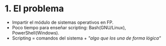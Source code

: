 
# 1. El problema

* Impartir el módulo de sistemas operativos en FP.
* Poco tiempo para enseñar scripting: Bash(GNU/Linux), PowerShell(Windows).
* Scripting = comandos del sistema + _"algo que los una de forma lógica"_
